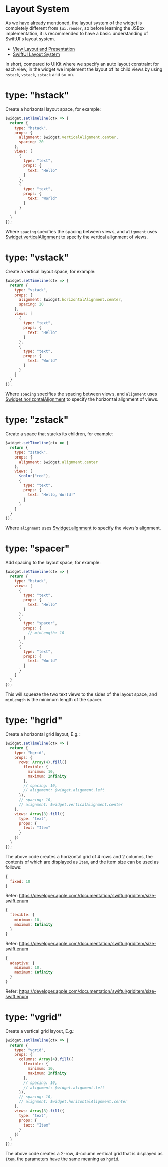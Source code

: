 # Layout System

As we have already mentioned, the layout system of the widget is completely different from `$ui.render`, so before learning the JSBox implementation, it is recommended to have a basic understanding of SwiftUI's layout system.

- [View Layout and Presentation](https://developer.apple.com/documentation/swiftui/view-layout-and-presentation)
- [SwiftUI Layout System](https://kean.blog/post/swiftui-layout-system)

In short, compared to UIKit where we specify an auto layout constraint for each view, in the widget we implement the layout of its child views by using `hstack`, `vstack`, `zstack` and so on.

# type: "hstack"

Create a horizontal layout space, for example:

```js
$widget.setTimeline(ctx => {
  return {
    type: "hstack",
    props: {
      alignment: $widget.verticalAlignment.center,
      spacing: 20
    },
    views: [
      {
        type: "text",
        props: {
          text: "Hello"
        }
      },
      {
        type: "text",
        props: {
          text: "World"
        }
      }
    ]
  }
});
```

Where `spacing` specifies the spacing between views, and `alignment` uses [$widget.verticalAlignment](en/home-widget/method.md?id=widgetverticalalignment) to specify the vertical alignment of views.

# type: "vstack"

Create a vertical layout space, for example:

```js
$widget.setTimeline(ctx => {
  return {
    type: "vstack",
    props: {
      alignment: $widget.horizontalAlignment.center,
      spacing: 20
    },
    views: [
      {
        type: "text",
        props: {
          text: "Hello"
        }
      },
      {
        type: "text",
        props: {
          text: "World"
        }
      }
    ]
  }
});
```

Where `spacing` specifies the spacing between views, and `alignment` uses [$widget.horizontalAlignment](en/home-widget/method.md?id=widgethorizontalalignment) to specify the horizontal alignment of views.

# type: "zstack"

Create a space that stacks its children, for example:

```js
$widget.setTimeline(ctx => {
  return {
    type: "zstack",
    props: {
      alignment: $widget.alignment.center
    },
    views: [
      $color("red"),
      {
        type: "text",
        props: {
          text: "Hello, World!"
        }
      }
    ]
  }
});
```

Where `alignment` uses [$widget.alignment](en/home-widget/method.md?id=widgetalignment) to specify the views's alignment.

# type: "spacer"

Add spacing to the layout space, for example:

```js
$widget.setTimeline(ctx => {
  return {
    type: "hstack",
    views: [
      {
        type: "text",
        props: {
          text: "Hello"
        }
      },
      {
        type: "spacer",
        props: {
          // minLength: 10
        }
      },
      {
        type: "text",
        props: {
          text: "World"
        }
      }
    ]
  }
});
```

This will squeeze the two text views to the sides of the layout space, and `minLength` is the minimum length of the spacer.

# type: "hgrid"

Create a horizontal grid layout, E.g.:

```js
$widget.setTimeline(ctx => {
  return {
    type: "hgrid",
    props: {
      rows: Array(4).fill({
        flexible: {
          minimum: 10,
          maximum: Infinity
        },
        // spacing: 10,
        // alignment: $widget.alignment.left
      }),
      // spacing: 10,
      // alignment: $widget.verticalAlignment.center
    },
    views: Array(8).fill({
      type: "text",
      props: {
        text: "Item"
      }
    })
  }
});
```

The above code creates a horizontal grid of 4 rows and 2 columns, the contents of which are displayed as `Item`, and the item size can be used as follows:

```js
{
  fixed: 10
}
```

Refer: https://developer.apple.com/documentation/swiftui/griditem/size-swift.enum

```js
{
  flexible: {
    minimum: 10,
    maximum: Infinity
  }
}
```

Refer: https://developer.apple.com/documentation/swiftui/griditem/size-swift.enum

```js
{
  adaptive: {
    minimum: 10,
    maximum: Infinity
  }
}
```

Refer: https://developer.apple.com/documentation/swiftui/griditem/size-swift.enum

# type: "vgrid"

Create a vertical grid layout, E.g.:

```js
$widget.setTimeline(ctx => {
  return {
    type: "vgrid",
    props: {
      columns: Array(4).fill({
        flexible: {
          minimum: 10,
          maximum: Infinity
        },
        // spacing: 10,
        // alignment: $widget.alignment.left
      }),
      // spacing: 10,
      // alignment: $widget.horizontalAlignment.center
    },
    views: Array(8).fill({
      type: "text",
      props: {
        text: "Item"
      }
    })
  }
});
```

The above code creates a 2-row, 4-column vertical grid that is displayed as `Item`, the parameters have the same meaning as `hgrid`.